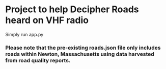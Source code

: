 # Project to help Decipher Roads heard on VHF radio
Simply run app.py

### Please note that the pre-existing roads.json file only includes roads within Newton, Massachusetts using data harvested from road quality reports.
